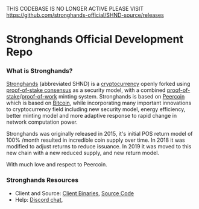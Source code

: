 
THIS CODEBASE IS NO LONGER ACTIVE
PLEASE VISIT
https://github.com/stronghands-official/SHND-source/releases








Stronghands Official Development Repo
==================================

### What is Stronghands?
[Stronghands](https://stronghands.info) (abbreviated SHND) is a [cryptocurrency](https://en.wikipedia.org/wiki/Cryptocurrency) openly forked  using [proof-of-stake consensus](https://peercoin.net/resources.html#whitepaper) as a security model, with a combined [proof-of-stake](https://peercoin.net/resources.html#whitepaper)/[proof-of-work](https://en.wikipedia.org/wiki/Proof-of-work_system) minting system. Stronghands is based on [Peercoin](https://peercoin.net) which  is based on [Bitcoin](https://bitcoin.org), while incorporating many important innovations to cryptocurrency field including new security model, energy efficiency, better minting model and more adaptive response to rapid change in network computation power.

Stronghands was originally released in 2015, it's initial POS return model of 100% /month resulted in incredible coin supply over time.
In 2018 it was modified to adjust returns to reduce issuance.
In 2019 it was moved to this new chain with a new reduced supply, and new return model.



With much love and respect to Peercoin.

### Stronghands Resources
* Client and Source:
[Client Binaries](https://bitbucket.org/bumbacoin/stronghands-new/downloads/),
[Source Code](https://bitbucket.org/bumbacoin/stronghands-new)
* Help: 
[Discord chat](https://discord.gg/cPexkPB),




